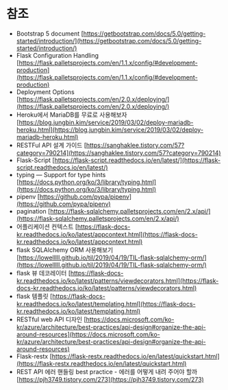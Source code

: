 # 참조

- Bootstrap 5 document
  [https://getbootstrap.com/docs/5.0/getting-started/introduction/](https://getbootstrap.com/docs/5.0/getting-started/introduction/)
- Flask Configuration Handling
  [https://flask.palletsprojects.com/en/1.1.x/config/#development-production](https://flask.palletsprojects.com/en/1.1.x/config/#development-production)
- Deployment Options
  [https://flask.palletsprojects.com/en/2.0.x/deploying/](https://flask.palletsprojects.com/en/2.0.x/deploying/)
- Heroku에서 MariaDB를 무료로 사용해보자
  [https://blog.jungbin.kim/service/2019/03/02/deploy-mariadb-heroku.html](https://blog.jungbin.kim/service/2019/03/02/deploy-mariadb-heroku.html)
- RESTFul API 설계 가이드
  [https://sanghaklee.tistory.com/57?category=790214](https://sanghaklee.tistory.com/57?category=790214)
- Flask-Script
  [https://flask-script.readthedocs.io/en/latest/](https://flask-script.readthedocs.io/en/latest/)
- typing — Support for type hints
  [https://docs.python.org/ko/3/library/typing.html](https://docs.python.org/ko/3/library/typing.html)
- pipenv
  [https://github.com/pypa/pipenv](https://github.com/pypa/pipenv)
- pagination
  [https://flask-sqlalchemy.palletsprojects.com/en/2.x/api/](https://flask-sqlalchemy.palletsprojects.com/en/2.x/api/)
- 어플리케이션 컨텍스트
  [https://flask-docs-kr.readthedocs.io/ko/latest/appcontext.html](https://flask-docs-kr.readthedocs.io/ko/latest/appcontext.html)
- flask SQLAlchemy ORM 사용해보기
  [https://lowelllll.github.io/til/2019/04/19/TIL-flask-sqlalchemy-orm/](https://lowelllll.github.io/til/2019/04/19/TIL-flask-sqlalchemy-orm/)
- flask 뷰 데코레이터
  [https://flask-docs-kr.readthedocs.io/ko/latest/patterns/viewdecorators.html](https://flask-docs-kr.readthedocs.io/ko/latest/patterns/viewdecorators.html)
- flask 템플릿
  [https://flask-docs-kr.readthedocs.io/ko/latest/templating.html](https://flask-docs-kr.readthedocs.io/ko/latest/templating.html)
- RESTful web API 디자인
  [https://docs.microsoft.com/ko-kr/azure/architecture/best-practices/api-design#organize-the-api-around-resources](https://docs.microsoft.com/ko-kr/azure/architecture/best-practices/api-design#organize-the-api-around-resources)
- Flask-restx
  [https://flask-restx.readthedocs.io/en/latest/quickstart.html](https://flask-restx.readthedocs.io/en/latest/quickstart.html)
- REST API 에러 핸들링 best practice - 에러를 어떻게 내려 주어야 할까
  [https://pjh3749.tistory.com/273](https://pjh3749.tistory.com/273)